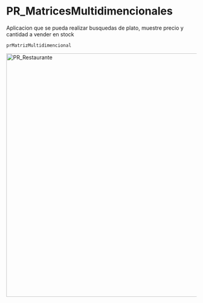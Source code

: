 # PR_MatricesMultidimencionales

Aplicacion que se pueda realizar busquedas de plato, muestre precio y cantidad a vender en stock

`prMatrizMultidimencional`

<img width="644" alt="PR_Restaurante" src="https://user-images.githubusercontent.com/66187218/94329991-4a99eb80-ff96-11ea-91c3-e42b19f0f261.png">

